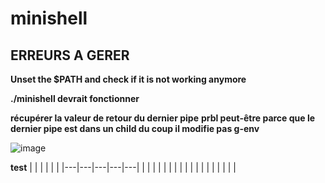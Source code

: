 # minishell

## ERREURS A GERER

**Unset the $PATH and check if it is not working anymore**

**./minishell devrait fonctionner**

**récupérer la valeur de retour du dernier pipe**
**prbl peut-être parce que le dernier pipe est dans un child du coup il modifie pas g-env**

![image](https://cdn.discordapp.com/attachments/856902451403423745/969613000052994068/unknown.png)

**test**
|   |   |   |   |   |
|---|---|---|---|---|
|   |   |   |   |   |
|   |   |   |   |   |
|   |   |   |   |   |
